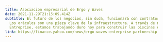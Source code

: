 ```yaml
---
title: Asociación empresarial de Ergo y Waves
date: 2021-11-29T21:15:09.414Z
subtitle: El futuro de los negocios, sin duda, funcionará con contratos inteligentes y
  Los oráculos son una pieza clave de la infraestructura. A través de nuestra asociación con Waves
  Entreprise, estamos trabajando duro hoy para construir las piscinas de oráculo del mañana.
link: https://finance.yahoo.com/news/ergo-waves-enterprise-partnership-building-111500365.html
---
```

